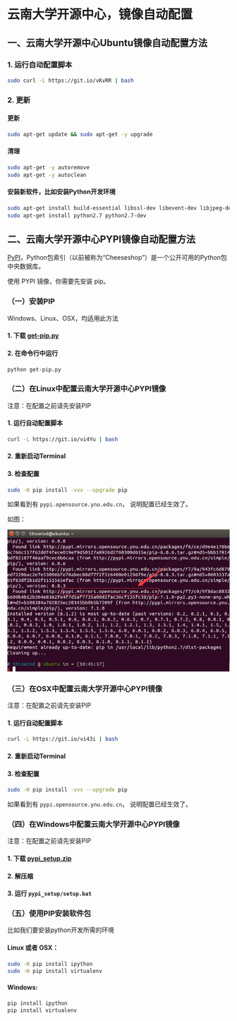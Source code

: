 # 云南大学开源中心，镜像自动配置

## 一、云南大学开源中心Ubuntu镜像自动配置方法

### 1. 运行自动配置脚本
```bash
sudo curl -L https://git.io/vKvRR | bash
```

### 2. 更新

#### 更新
```bash
sudo apt-get update && sudo apt-get -y upgrade
```

#### 清理
```bash
sudo apt-get -y autoremove
sudo apt-get -y autoclean
```

#### 安装新软件，比如安装Python开发环境
```bash
sudo apt-get install build-essential libssl-dev libevent-dev libjpeg-dev libxml2-dev libxslt-dev vim git
sudo apt-get install python2.7 python2.7-dev
```

## 二、云南大学开源中心PYPI镜像自动配置方法

[PyPI](https://pypi.python.org/pypi)，Python包索引（以前被称为“Cheeseshop”）是一个公开可用的Python包中央数据库。

使用 PYPI 镜像，你需要先安装 pip。

### （一）安装PIP

Windows、Linux、OSX，均适用此方法

#### 1. 下载 [get-pip.py](https://bootstrap.pypa.io/get-pip.py)

#### 2. 在命令行中运行
```bash
python get-pip.py
```

### （二）在Linux中配置云南大学开源中心PYPI镜像

注意：在配置之前请先安装PIP

#### 1. 运行自动配置脚本
```bash
curl -L https://git.io/vi4Yu | bash
```

#### 2. 重新启动Terminal

#### 3. 检查配置
```bash
sudo -H pip install -vvv --upgrade pip
```

如果看到有 <code>pypi.opensource.ynu.edu.cn</code>， 说明配置已经生效了。

如图：

![检查配置](https://raw.githubusercontent.com/opensource-yunnan-university/source_automate/master/pypi/linux/pypi_linux_test_success.png)




### （三）在OSX中配置云南大学开源中心PYPI镜像

注意：在配置之前请先安装PIP

#### 1. 运行自动配置脚本
```bash
curl -L https://git.io/vi43i | bash
```

#### 2. 重新启动Terminal

#### 3. 检查配置
```bash
sudo -H pip install -vvv --upgrade pip
```

如果看到有 <code>pypi.opensource.ynu.edu.cn</code>， 说明配置已经生效了。

### （四）在Windows中配置云南大学开源中心PYPI镜像

注意：在配置之前请先安装PIP

#### 1. 下载 [pypi_setup.zip](https://git.io/vi4Y6)

#### 2. 解压缩

#### 3. 运行 <code>pypi_setup/setup.bat</code>

### （五）使用PIP安装软件包

比如我们要安装python开发所需的环境

#### Linux 或者 OSX：
```bash
sudo -H pip install ipython
sudo -H pip install virtualenv
```

#### Windows:
```bash
pip install ipython
pip install virtualenv
```
